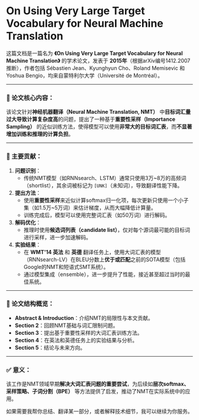 # On Using Very Large Target Vocabulary for Neural Machine Translation



这篇文档是一篇名为 **《On Using Very Large Target Vocabulary for Neural Machine Translation》** 的学术论文，发表于 **2015年**（根据arXiv编号1412.2007推断），作者包括 Sébastien Jean、Kyunghyun Cho、Roland Memisevic 和 Yoshua Bengio，均来自蒙特利尔大学（Université de Montréal）。

------

### 📌 论文核心内容：

该论文针对**神经机器翻译（Neural Machine Translation, NMT）** 中**目标词汇量过大导致计算复杂度高**的问题，提出了一种基于**重要性采样（Importance Sampling）** 的近似训练方法，使得模型可以使用**非常大的目标词汇表**，而**不显著增加训练和推理的计算负担**。

------

### 🧠 主要贡献：

1. **问题识别**：
   - 传统NMT模型（如RNNsearch、LSTM）通常只使用3万~8万的高频词（shortlist），其余词被标记为 `[UNK]`（未知词），导致翻译性能下降。
2. **提出方法**：
   - 使用**重要性采样**来近似计算softmax归一化项，每次更新只使用一个小子集（如1.5万~5万词）来估计梯度，从而大幅降低计算量。
   - 训练完成后，模型可以使用完整词汇表（如50万词）进行解码。
3. **解码优化**：
   - 推理时使用**候选词列表（candidate list）**，仅对每个源词最可能的目标词进行采样，进一步加速解码。
4. **实验结果**：
   - 在 **WMT'14 英法** 和 **英德** 翻译任务上，使用大词汇表的模型（RNNsearch-LV）在BLEU分数上**优于或匹配**之前的SOTA模型（包括Google的NMT和短语式SMT系统）。
   - 通过模型集成（ensemble），进一步提升了性能，接近甚至超过当时的最佳系统。

------

### 🧾 论文结构概览：

- **Abstract & Introduction**：介绍NMT的局限性与本文贡献。
- **Section 2**：回顾NMT基础与词汇限制问题。
- **Section 3**：提出基于重要性采样的大词汇表训练方法。
- **Section 4**：在英法和英德任务上的实验结果与分析。
- **Section 5**：结论与未来方向。

------

### ✅ 意义：

该工作是NMT领域早期**解决大词汇表问题的重要尝试**，为后续如**层次softmax、采样策略、子词分割（BPE）** 等方法提供了启发，推动了NMT在实际系统中的应用。

如果需要我帮你总结、翻译某一部分，或者解释技术细节，我可以继续为你服务。

